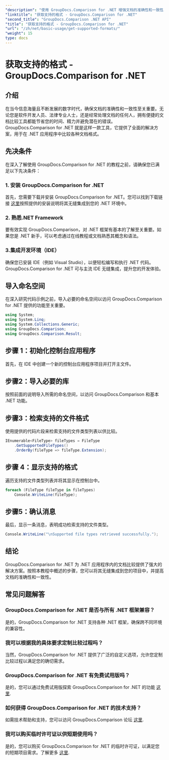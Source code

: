 ```yaml
---
"description": "使用 GroupDocs.Comparison for .NET 增强文档的准确性和一致性。将此强大工具无缝集成到您的 .NET 应用程序中。"
"linktitle": "获取支持的格式 - GroupDocs.Comparison for .NET"
"second_title": "GroupDocs.Comparison .NET API"
"title": "获取支持的格式 - GroupDocs.Comparison for .NET"
"url": "/zh/net/basic-usage/get-supported-formats/"
"weight": 15
type: docs
---
```

# 获取支持的格式 - GroupDocs.Comparison for .NET

## 介绍
在当今信息海量且不断发展的数字时代，确保文档的准确性和一致性至关重要。无论您是软件开发人员、法律专业人士，还是经常处理文档的任何人，拥有便捷的文档比较工具都能节省您的时间、精力并避免潜在的错误。GroupDocs.Comparison for .NET 就是这样一款工具，它提供了全面的解决方案，用于在 .NET 应用程序中比较各种文档格式。
## 先决条件
在深入了解使用 GroupDocs.Comparison for .NET 的教程之前，请确保您已满足以下先决条件：
### 1. 安装 GroupDocs.Comparison for .NET
首先，您需要下载并安装 GroupDocs.Comparison for .NET。您可以找到下载链接 [这里](https://releases.groupdocs.com/comparison/net/)按照提供的安装说明将其无缝集成到您的 .NET 环境中。
### 2. 熟悉.NET Framework
要有效实现 GroupDocs.Comparison，对 .NET 框架有基本的了解至关重要。如果您是 .NET 新手，可以考虑通过在线教程或文档熟悉其概念和语法。
### 3.集成开发环境（IDE）
确保您已安装 IDE（例如 Visual Studio），以便轻松编写和执行 .NET 代码。GroupDocs.Comparison for .NET 可与主流 IDE 无缝集成，提升您的开发体验。

## 导入命名空间
在深入研究代码示例之前，导入必要的命名空间以访问 GroupDocs.Comparison for .NET 提供的功能至关重要。
```csharp
using System;
using System.Linq;
using System.Collections.Generic;
using GroupDocs.Comparison;
using GroupDocs.Comparison.Result;
```

## 步骤 1：初始化控制台应用程序
首先，在 IDE 中创建一个新的控制台应用程序项目并打开主文件。
## 步骤2：导入必要的库
按照前面的说明导入所需的命名空间，以访问 GroupDocs.Comparison 和基本 .NET 功能。
## 步骤3：检索支持的文件格式
使用提供的代码片段来检索支持的文件类型列表以供比较。
```csharp
IEnumerable<FileType> fileTypes = FileType
    .GetSupportedFileTypes()
    .OrderBy(fileType => fileType.Extension);
```
## 步骤 4：显示支持的格式
遍历支持的文件类型列表并将其显示在控制台中。
```csharp
foreach (FileType fileType in fileTypes)
    Console.WriteLine(fileType);
```
## 步骤5：确认消息
最后，显示一条消息，表明成功检索支持的文件类型。
```csharp
Console.WriteLine("\nSupported file types retrieved successfully.");
```

## 结论
GroupDocs.Comparison for .NET 为 .NET 应用程序内的文档比较提供了强大的解决方案。按照本教程中概述的步骤，您可以将其无缝集成到您的项目中，并提高文档的准确性和一致性。
## 常见问题解答
### GroupDocs.Comparison for .NET 是否与所有 .NET 框架兼容？
是的，GroupDocs.Comparison for .NET 支持各种 .NET 框架，确保跨不同环境的兼容性。
### 我可以根据我的具体要求定制比较过程吗？
当然，GroupDocs.Comparison for .NET 提供了广泛的自定义选项，允许您定制比较过程以满足您的确切需求。
### GroupDocs.Comparison for .NET 有免费试用版吗？
是的，您可以通过免费试用版探索 GroupDocs.Comparison for .NET 的功能 [这里](https://releases。groupdocs.com/).
### 如何获得 GroupDocs.Comparison for .NET 的技术支持？
如需技术帮助和支持，您可以访问 GroupDocs.Comparison 论坛 [这里](https://forum。groupdocs.com/c/comparison/12).
### 我可以购买临时许可证以供短期使用吗？
是的，您可以购买 GroupDocs.Comparison for .NET 的临时许可证，以满足您的短期项目需求。了解更多 [这里](https://purchase。groupdocs.com/temporary-license/).